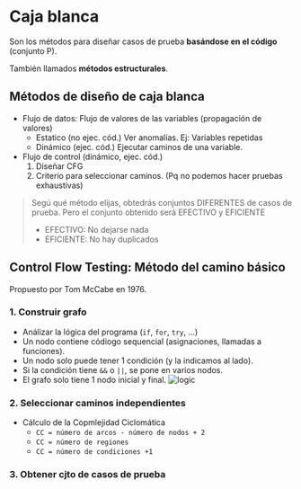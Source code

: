 # Caja blanca

Son los métodos para diseñar casos de prueba **basándose en el código** (conjunto P).

También llamados **métodos estructurales**.

## Métodos de diseño de caja blanca
* Flujo de datos: Flujo de valores de las variables (propagación de valores)
  * Estatico (no ejec. cód.) Ver anomalías. Ej: Variables repetidas
  * Dinámico (ejec. cód.) Ejecutar caminos de una variable.
* Flujo de control (dinámico, ejec. cód.)
  1. Diseñar CFG
  2. Criterio para seleccionar caminos. (Pq no podemos hacer pruebas exhaustivas)

> Segú qué método elijas, obtedrás conjuntos DIFERENTES de casos de prueba.
> Pero el conjunto obtenido será EFECTIVO y EFICIENTE
>
> * EFECTIVO: No dejarse nada
> * EFICIENTE: No hay duplicados

## Control Flow Testing: Método del camino básico

Propuesto por Tom McCabe en 1976.
 
### 1. Construir grafo
* Análizar la lógica del programa (`if`, `for`, `try`, ...)
* Un nodo contiene códiogo sequencial (asignaciones, llamadas a funciones).
* Un nodo solo puede tener 1 condición (y la indicamos al lado).
* Si la condición tiene `&&` o `||`, se pone en varios nodos.
* El grafo solo tiene 1 nodo inicial y final.
![logic](https://geekdetected.files.wordpress.com/2013/03/untitled.jpg)

### 2. Seleccionar caminos independientes
* Cálculo de la Copmlejidad Ciclomática
  * `CC = número de arcos - número de nodos + 2`
  * `CC = número de regiones`
  * `CC = número de condiciones +1`

### 3. Obtener cjto de casos de prueba
